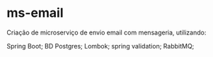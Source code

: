 # ms-email

Criação de microserviço de envio email com mensageria, utilizando:

Spring Boot;
BD Postgres;
Lombok;
spring validation;
RabbitMQ;
